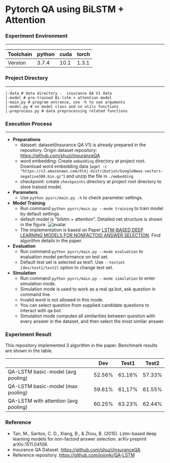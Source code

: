 # Pytorch QA using BiLSTM + Attention 

### Experiment Environment

---

| Toolchain | python | cuda | torch |
|----|----|----|----
| Version| 3.7.4 | 10.1 | 1.3.1 |

### Project Directory 

---

```
|-data # data directory -  insurance QA V1 data
|-model # pre-trained Bi-lstm + attention model 
|-main.py # program entrance, use -h to see arguments
|-model.py # nn model class and nn utils functions
|-preprocess.py # data preprocessing related functions 
```

### Execution Process

---

- **Preparations**
    - dataset: dataset(Insurance QA V1) is already prepared in the repository. Origin dataset repository: https://github.com/shuzi/insuranceQA 
    - word embedding: Create `embedding` directory at project root. Download word embedding data (`wget -c "https://s3.amazonaws.com/dl4j-distribution/GoogleNews-vectors-negative300.bin.gz"`) and unzip the file in `./embedding`
    - checkpoint: create `checkpoints` directory at project root directory to store trained model. 
- **Parameters**
    - Use `python pysrc/main.py -h` to check parameter settings. 
- **Model Training**
    - Run command `python pysrc/main.py --mode training` to train model by default settings.
    - default model is "bilstm + attention". Detailed net structure is shown in the figure.
    ![avatar](./bilstm_attention.jpg)
    - The implementation is based on Paper [LSTM-BASED DEEP LEARNING MODELS FOR NONFACTOID ANSWER SELECTION](https://openreview.net/pdf?id=ZY9xwl3PDS5Pk8ELfEzP). Find algorithm details in the paper.
- **Evaluation**
    - Run command `python pysrc/main.py --mode evaluation` to evaluation model performance on test set.
    - Default test set is selected as test1. Use `--testset [dev/test1/test2]` option to change test set.
- **Simulation**
    - Run command `python pysrc/main.py --mode simulation` to enter simulation mode.
    - Simulation mode is used to work as a real qa bot, ask question in command line.
    - Invalid word is not allowed in this mode.
    - You can select question from supplied candidate questions to interact with qa bot. 
    - Simulation mode computes all similarities between question with every answer in the dataset, and then select the most similar answer.
    

### Experiment Result

This repository implemented 3 algorithm in the paper. Benchmark results are shown in the table.

| | Dev | Test1 | Test2 
|----|----|----|----
| QA-LSTM basic-model (avg pooling) | 52.56% | 61.16% | 57.33%
| QA-LSTM basic-model (max pooling) | 59.61% | 61,17% | 61.55%
| QA-LSTM with attention (avg pooling) | 60.25% | 63.23% | 62.44%

### Reference
- Tan, M., Santos, C. D., Xiang, B., & Zhou, B. (2015). Lstm-based deep learning models for non-factoid answer selection. arXiv preprint arXiv:1511.04108.
- Insurance QA Dataset. https://github.com/shuzi/insuranceQA
- Reference repository. https://github.com/jojonki/QA-LSTM
